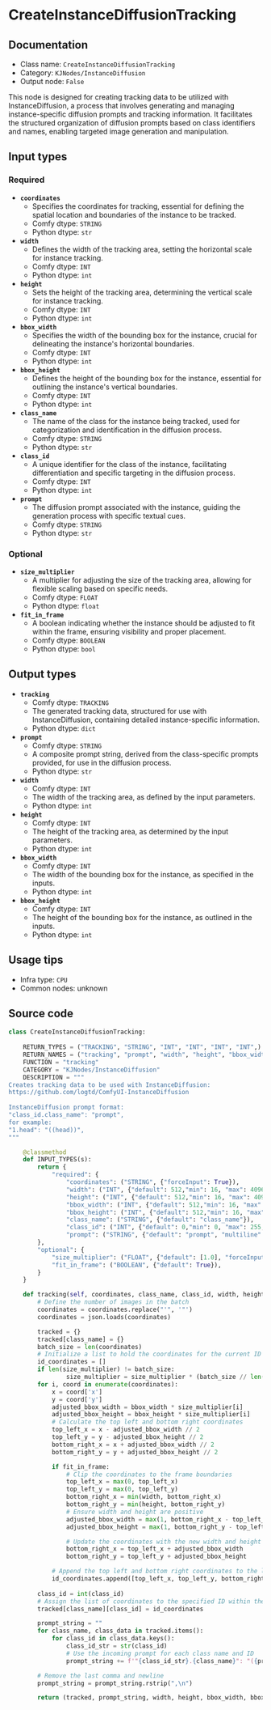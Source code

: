 # CreateInstanceDiffusionTracking
## Documentation
- Class name: `CreateInstanceDiffusionTracking`
- Category: `KJNodes/InstanceDiffusion`
- Output node: `False`

This node is designed for creating tracking data to be utilized with InstanceDiffusion, a process that involves generating and managing instance-specific diffusion prompts and tracking information. It facilitates the structured organization of diffusion prompts based on class identifiers and names, enabling targeted image generation and manipulation.
## Input types
### Required
- **`coordinates`**
    - Specifies the coordinates for tracking, essential for defining the spatial location and boundaries of the instance to be tracked.
    - Comfy dtype: `STRING`
    - Python dtype: `str`
- **`width`**
    - Defines the width of the tracking area, setting the horizontal scale for instance tracking.
    - Comfy dtype: `INT`
    - Python dtype: `int`
- **`height`**
    - Sets the height of the tracking area, determining the vertical scale for instance tracking.
    - Comfy dtype: `INT`
    - Python dtype: `int`
- **`bbox_width`**
    - Specifies the width of the bounding box for the instance, crucial for delineating the instance's horizontal boundaries.
    - Comfy dtype: `INT`
    - Python dtype: `int`
- **`bbox_height`**
    - Defines the height of the bounding box for the instance, essential for outlining the instance's vertical boundaries.
    - Comfy dtype: `INT`
    - Python dtype: `int`
- **`class_name`**
    - The name of the class for the instance being tracked, used for categorization and identification in the diffusion process.
    - Comfy dtype: `STRING`
    - Python dtype: `str`
- **`class_id`**
    - A unique identifier for the class of the instance, facilitating differentiation and specific targeting in the diffusion process.
    - Comfy dtype: `INT`
    - Python dtype: `int`
- **`prompt`**
    - The diffusion prompt associated with the instance, guiding the generation process with specific textual cues.
    - Comfy dtype: `STRING`
    - Python dtype: `str`
### Optional
- **`size_multiplier`**
    - A multiplier for adjusting the size of the tracking area, allowing for flexible scaling based on specific needs.
    - Comfy dtype: `FLOAT`
    - Python dtype: `float`
- **`fit_in_frame`**
    - A boolean indicating whether the instance should be adjusted to fit within the frame, ensuring visibility and proper placement.
    - Comfy dtype: `BOOLEAN`
    - Python dtype: `bool`
## Output types
- **`tracking`**
    - Comfy dtype: `TRACKING`
    - The generated tracking data, structured for use with InstanceDiffusion, containing detailed instance-specific information.
    - Python dtype: `dict`
- **`prompt`**
    - Comfy dtype: `STRING`
    - A composite prompt string, derived from the class-specific prompts provided, for use in the diffusion process.
    - Python dtype: `str`
- **`width`**
    - Comfy dtype: `INT`
    - The width of the tracking area, as defined by the input parameters.
    - Python dtype: `int`
- **`height`**
    - Comfy dtype: `INT`
    - The height of the tracking area, as determined by the input parameters.
    - Python dtype: `int`
- **`bbox_width`**
    - Comfy dtype: `INT`
    - The width of the bounding box for the instance, as specified in the inputs.
    - Python dtype: `int`
- **`bbox_height`**
    - Comfy dtype: `INT`
    - The height of the bounding box for the instance, as outlined in the inputs.
    - Python dtype: `int`
## Usage tips
- Infra type: `CPU`
- Common nodes: unknown


## Source code
```python
class CreateInstanceDiffusionTracking:
    
    RETURN_TYPES = ("TRACKING", "STRING", "INT", "INT", "INT", "INT",)
    RETURN_NAMES = ("tracking", "prompt", "width", "height", "bbox_width", "bbox_height",)
    FUNCTION = "tracking"
    CATEGORY = "KJNodes/InstanceDiffusion"
    DESCRIPTION = """
Creates tracking data to be used with InstanceDiffusion:  
https://github.com/logtd/ComfyUI-InstanceDiffusion  
  
InstanceDiffusion prompt format:  
"class_id.class_name": "prompt",  
for example:  
"1.head": "((head))",  
"""

    @classmethod
    def INPUT_TYPES(s):
        return {
            "required": {
                "coordinates": ("STRING", {"forceInput": True}),
                "width": ("INT", {"default": 512,"min": 16, "max": 4096, "step": 1}),
                "height": ("INT", {"default": 512,"min": 16, "max": 4096, "step": 1}),
                "bbox_width": ("INT", {"default": 512,"min": 16, "max": 4096, "step": 1}),
                "bbox_height": ("INT", {"default": 512,"min": 16, "max": 4096, "step": 1}),
                "class_name": ("STRING", {"default": "class_name"}),
                "class_id": ("INT", {"default": 0,"min": 0, "max": 255, "step": 1}),
                "prompt": ("STRING", {"default": "prompt", "multiline": True}),
        },
        "optional": {
            "size_multiplier": ("FLOAT", {"default": [1.0], "forceInput": True}),
            "fit_in_frame": ("BOOLEAN", {"default": True}),
        }
    } 

    def tracking(self, coordinates, class_name, class_id, width, height, bbox_width, bbox_height, prompt, size_multiplier=[1.0], fit_in_frame=True):
        # Define the number of images in the batch
        coordinates = coordinates.replace("'", '"')
        coordinates = json.loads(coordinates)

        tracked = {}
        tracked[class_name] = {}
        batch_size = len(coordinates)
        # Initialize a list to hold the coordinates for the current ID
        id_coordinates = []
        if len(size_multiplier) != batch_size:
                size_multiplier = size_multiplier * (batch_size // len(size_multiplier)) + size_multiplier[:batch_size % len(size_multiplier)]
        for i, coord in enumerate(coordinates):
            x = coord['x']
            y = coord['y']
            adjusted_bbox_width = bbox_width * size_multiplier[i]
            adjusted_bbox_height = bbox_height * size_multiplier[i]
            # Calculate the top left and bottom right coordinates
            top_left_x = x - adjusted_bbox_width // 2
            top_left_y = y - adjusted_bbox_height // 2
            bottom_right_x = x + adjusted_bbox_width // 2
            bottom_right_y = y + adjusted_bbox_height // 2

            if fit_in_frame:
                # Clip the coordinates to the frame boundaries
                top_left_x = max(0, top_left_x)
                top_left_y = max(0, top_left_y)
                bottom_right_x = min(width, bottom_right_x)
                bottom_right_y = min(height, bottom_right_y)
                # Ensure width and height are positive
                adjusted_bbox_width = max(1, bottom_right_x - top_left_x)
                adjusted_bbox_height = max(1, bottom_right_y - top_left_y)

                # Update the coordinates with the new width and height
                bottom_right_x = top_left_x + adjusted_bbox_width
                bottom_right_y = top_left_y + adjusted_bbox_height

            # Append the top left and bottom right coordinates to the list for the current ID
            id_coordinates.append([top_left_x, top_left_y, bottom_right_x, bottom_right_y, width, height])
        
        class_id = int(class_id)
        # Assign the list of coordinates to the specified ID within the class_id dictionary
        tracked[class_name][class_id] = id_coordinates

        prompt_string = ""
        for class_name, class_data in tracked.items():
            for class_id in class_data.keys():
                class_id_str = str(class_id)
                # Use the incoming prompt for each class name and ID
                prompt_string += f'"{class_id_str}.{class_name}": "({prompt})",\n'

        # Remove the last comma and newline
        prompt_string = prompt_string.rstrip(",\n")

        return (tracked, prompt_string, width, height, bbox_width, bbox_height)

```
